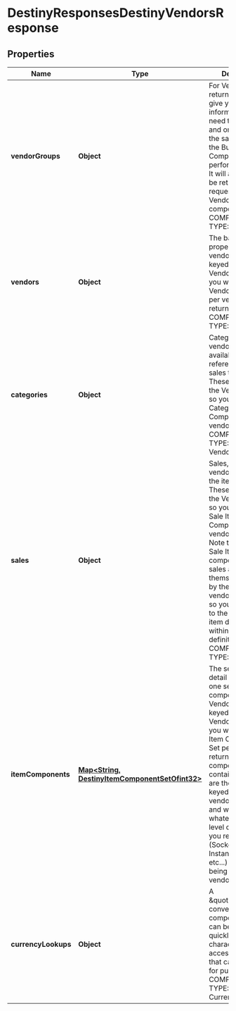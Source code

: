 
# DestinyResponsesDestinyVendorsResponse

## Properties
Name | Type | Description | Notes
------------ | ------------- | ------------- | -------------
**vendorGroups** | **Object** | For Vendors being returned, this will give you the information you need to group them and order them in the same way that the Bungie Companion app performs grouping. It will automatically be returned if you request the Vendors component.  COMPONENT TYPE: Vendors |  [optional]
**vendors** | **Object** | The base properties of the vendor. These are keyed by the Vendor Hash, so you will get one Vendor Component per vendor returned.  COMPONENT TYPE: Vendors |  [optional]
**categories** | **Object** | Categories that the vendor has available, and references to the sales therein. These are keyed by the Vendor Hash, so you will get one Categories Component per vendor returned.  COMPONENT TYPE: VendorCategories |  [optional]
**sales** | **Object** | Sales, keyed by the vendorItemIndex of the item being sold. These are keyed by the Vendor Hash, so you will get one Sale Item Set Component per vendor returned.  Note that within the Sale Item Set component, the sales are themselves keyed by the vendorSaleIndex, so you can relate it to the corrent sale item definition within the Vendor&#39;s definition.  COMPONENT TYPE: VendorSales |  [optional]
**itemComponents** | [**Map&lt;String, DestinyItemComponentSetOfint32&gt;**](DestinyItemComponentSetOfint32.md) | The set of item detail components, one set of item components per Vendor. These are keyed by the Vendor Hash, so you will get one Item Component Set per vendor returned.  The components contained inside are themselves keyed by the vendorSaleIndex, and will have whatever item-level components you requested (Sockets, Stats, Instance data etc...) per item being sold by the vendor. |  [optional]
**currencyLookups** | **Object** | A \&quot;lookup\&quot; convenience component that can be used to quickly check if the character has access to items that can be used for purchasing.  COMPONENT TYPE: CurrencyLookups |  [optional]



